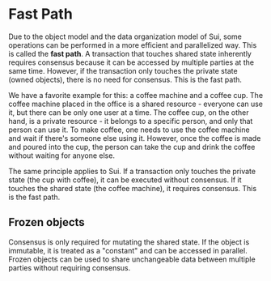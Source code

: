 # Fast Path

Due to the object model and the data organization model of Sui, some operations can be performed in a more efficient and parallelized way. This is called the **fast path**. A transaction that touches shared state inherently requires consensus because it can be accessed by multiple parties at the same time. However, if the transaction only touches the private state (owned objects), there is no need for consensus. This is the fast path.

We have a favorite example for this: a coffee machine and a coffee cup. The coffee machine placed in the office is a shared resource - everyone can use it, but there can be only one user at a time. The coffee cup, on the other hand, is a private resource - it belongs to a specific person, and only that person can use it. To make coffee, one needs to use the coffee machine and wait if there's someone else using it. However, once the coffee is made and poured into the cup, the person can take the cup and drink the coffee without waiting for anyone else.

The same principle applies to Sui. If a transaction only touches the private state (the cup with coffee), it can be executed without consensus. If it touches the shared state (the coffee machine), it requires consensus. This is the fast path.

## Frozen objects

Consensus is only required for mutating the shared state. If the object is immutable, it is treated as a "constant" and can be accessed in parallel. Frozen objects can be used to share unchangeable data between multiple parties without requiring consensus.

<!-- ## In practice

```move
{{#include ../../../packages/samples/sources/programmability/fast-path.move:main}}
``` -->

<!-- ## Special case: Clock

The `Clock` object with the reserved address `0x6` is a special case of a shared object which cannot be passed by a mutable reference in a regular transaction. An attempt to do so will not succeed, and the transaction will be rejected. Because of this limitation, the `Clock` object can only be accessed immutably, which allows executing transactions in parallel without consensus. -->

<!-- Add more on why and how -->
